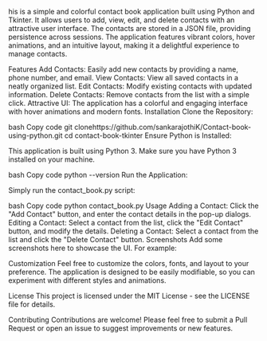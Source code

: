 his is a simple and colorful contact book application built using Python and Tkinter. It allows users to add, view, edit, and delete contacts with an attractive user interface. The contacts are stored in a JSON file, providing persistence across sessions. The application features vibrant colors, hover animations, and an intuitive layout, making it a delightful experience to manage contacts.

Features
Add Contacts: Easily add new contacts by providing a name, phone number, and email.
View Contacts: View all saved contacts in a neatly organized list.
Edit Contacts: Modify existing contacts with updated information.
Delete Contacts: Remove contacts from the list with a simple click.
Attractive UI: The application has a colorful and engaging interface with hover animations and modern fonts.
Installation
Clone the Repository:

bash
Copy code
git clonehttps://github.com/sankarajothiK/Contact-book-using-python.git
cd contact-book-tkinter
Ensure Python is Installed:

This application is built using Python 3. Make sure you have Python 3 installed on your machine.

bash
Copy code
python --version
Run the Application:

Simply run the contact_book.py script:

bash
Copy code
python contact_book.py
Usage
Adding a Contact: Click the "Add Contact" button, and enter the contact details in the pop-up dialogs.
Editing a Contact: Select a contact from the list, click the "Edit Contact" button, and modify the details.
Deleting a Contact: Select a contact from the list and click the "Delete Contact" button.
Screenshots
Add some screenshots here to showcase the UI. For example:



Customization
Feel free to customize the colors, fonts, and layout to your preference. The application is designed to be easily modifiable, so you can experiment with different styles and animations.

License
This project is licensed under the MIT License - see the LICENSE file for details.

Contributing
Contributions are welcome! Please feel free to submit a Pull Request or open an issue to suggest improvements or new features.
